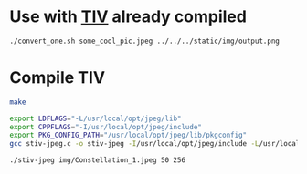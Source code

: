 # Use with [TIV](https://github.com/radare/tiv) already compiled

```sh
./convert_one.sh some_cool_pic.jpeg ../../../static/img/output.png
```


# Compile TIV

```sh
make

export LDFLAGS="-L/usr/local/opt/jpeg/lib"
export CPPFLAGS="-I/usr/local/opt/jpeg/include"
export PKG_CONFIG_PATH="/usr/local/opt/jpeg/lib/pkgconfig"
gcc stiv-jpeg.c -o stiv-jpeg -I/usr/local/opt/jpeg/include -L/usr/local/opt/jpeg/lib -ljpeg

./stiv-jpeg img/Constellation_1.jpeg 50 256

```